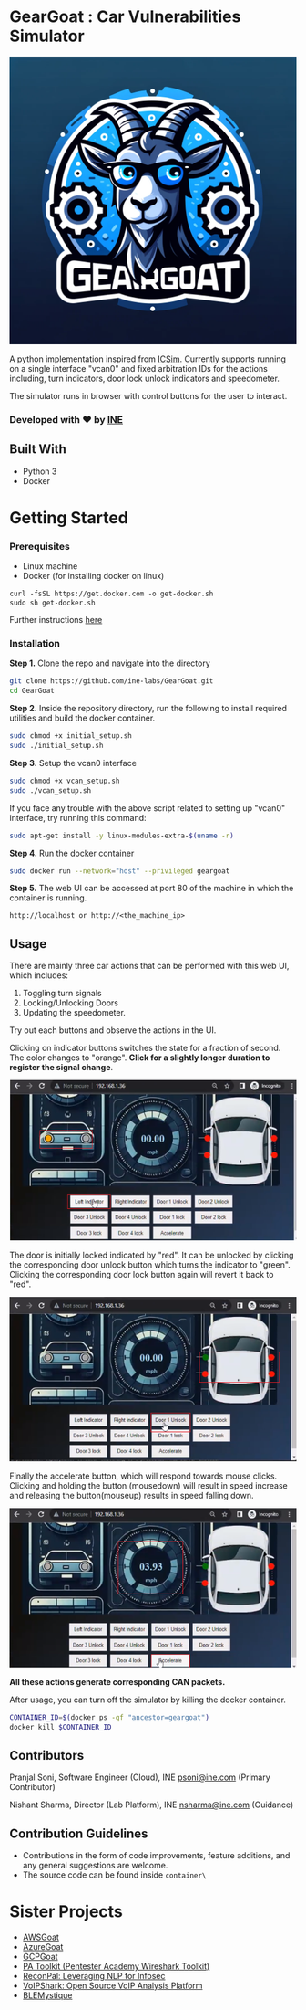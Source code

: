 # GearGoat : Car Vulnerabilities Simulator

![](images/4.png)


A python implementation inspired from [ICSim](https://github.com/zombieCraig/ICSim). Currently supports running on a single interface "vcan0" and fixed arbitration IDs for the actions including, turn indicators, door lock unlock indicators and speedometer.

The simulator runs in browser with control buttons for the user to interact.

### Developed with :heart: by [INE](https://ine.com/) 


## Built With

* Python 3
* Docker 

# Getting Started

### Prerequisites
* Linux machine
* Docker 
(for installing docker on linux)  
```
curl -fsSL https://get.docker.com -o get-docker.sh
sudo sh get-docker.sh
```
Further instructions [here](https://docs.docker.com/engine/install/) 

### Installation

**Step 1.** Clone the repo and navigate into the directory

```sh
git clone https://github.com/ine-labs/GearGoat.git
cd GearGoat
```

**Step 2.** Inside the repository directory, run the following to install required utilities and build the docker container. 

```sh
sudo chmod +x initial_setup.sh
sudo ./initial_setup.sh
```

**Step 3.** Setup the vcan0 interface
```sh
sudo chmod +x vcan_setup.sh
sudo ./vcan_setup.sh
```

If you face any trouble with the above script related to setting up "vcan0" interface, try running this command:

```sh
sudo apt-get install -y linux-modules-extra-$(uname -r)
```

**Step 4.** Run the docker container

```sh
sudo docker run --network="host" --privileged geargoat
```

**Step 5.** The web UI can be accessed at port 80 of the machine in which the container is running.
```
http://localhost or http://<the_machine_ip>
```

## Usage
There are mainly three car actions that can be performed with this web UI, which includes:
1. Toggling turn signals
2. Locking/Unlocking Doors
3. Updating the speedometer.


Try out each buttons and observe the actions in the UI.

Clicking on indicator buttons switches the state for a fraction of second. The color changes to "orange". **Click for a slightly longer duration to register the signal change**.

![](images/1.png)

The door is initially locked indicated by "red". It can be unlocked by clicking the corresponding door unlock button which turns the indicator to "green". Clicking the corresponding door lock button again will revert it back to "red".

![](images/2.png)


Finally the accelerate button, which will respond towards mouse clicks. Clicking and holding the button (mousedown) will result in speed increase and releasing the button(mouseup) results in speed falling down.

![](images/3.png)


**All these actions generate corresponding CAN packets.**

After usage, you can turn off the simulator by killing the docker container.
```sh
CONTAINER_ID=$(docker ps -qf "ancestor=geargoat")
docker kill $CONTAINER_ID
```

## Contributors
Pranjal Soni, Software Engineer (Cloud), INE <psoni@ine.com>    (Primary Contributor)
 
Nishant Sharma, Director (Lab Platform), INE <nsharma@ine.com>  (Guidance)

## Contribution Guidelines

* Contributions in the form of code improvements, feature additions, and any general suggestions are welcome. 
* The source code can be found inside ``container\``



# Sister Projects
- [AWSGoat](https://github.com/ine-labs/AWSGoat)
- [AzureGoat](https://github.com/ine-labs/AzureGoat)
- [GCPGoat](https://github.com/ine-labs/GCPGoat)
- [PA Toolkit (Pentester Academy Wireshark Toolkit)](https://github.com/pentesteracademy/patoolkit)
- [ReconPal: Leveraging NLP for Infosec](https://github.com/pentesteracademy/reconpal) 
- [VoIPShark: Open Source VoIP Analysis Platform](https://github.com/pentesteracademy/voipshark)
- [BLEMystique](https://github.com/pentesteracademy/blemystique)
